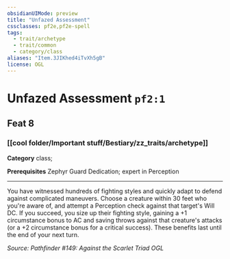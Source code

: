 ```yaml
---
obsidianUIMode: preview
title: "Unfazed Assessment"
cssclasses: pf2e,pf2e-spell
tags:
  - trait/archetype
  - trait/common
  - category/class
aliases: "Item.3JIKhed4iTvXh5gB"
license: OGL
---
```

# Unfazed Assessment `pf2:1`
## Feat 8
### [[cool folder/Important stuff/Bestiary/zz_traits/archetype]]

**Category** class; 



**Prerequisites** Zephyr Guard Dedication; expert in Perception
* * *
You have witnessed hundreds of fighting styles and quickly adapt to defend against complicated maneuvers. Choose a creature within 30 feet who you're aware of, and attempt a Perception check against that target's Will DC. If you succeed, you size up their fighting style, gaining a +1 circumstance bonus to AC and saving throws against that creature's attacks (or a +2 circumstance bonus for a critical success). These benefits last until the end of your next turn.

*Source: Pathfinder #149: Against the Scarlet Triad*
*OGL*
